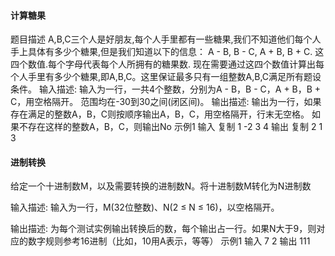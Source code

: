 #### 计算糖果

题目描述
A,B,C三个人是好朋友,每个人手里都有一些糖果,我们不知道他们每个人手上具体有多少个糖果,但是我们知道以下的信息：
A - B, B - C, A + B, B + C. 这四个数值.每个字母代表每个人所拥有的糖果数.
现在需要通过这四个数值计算出每个人手里有多少个糖果,即A,B,C。这里保证最多只有一组整数A,B,C满足所有题设条件。
输入描述:
输入为一行，一共4个整数，分别为A - B，B - C，A + B，B + C，用空格隔开。 范围均在-30到30之间(闭区间)。
输出描述:
输出为一行，如果存在满足的整数A，B，C则按顺序输出A，B，C，用空格隔开，行末无空格。 如果不存在这样的整数A，B，C，则输出No
示例1
输入
复制
1 -2 3 4
输出
复制
2 1 3

#### 进制转换

给定一个十进制数M，以及需要转换的进制数N。将十进制数M转化为N进制数

输入描述:
输入为一行，M(32位整数)、N(2 ≤ N ≤ 16)，以空格隔开。


输出描述:
为每个测试实例输出转换后的数，每个输出占一行。如果N大于9，则对应的数字规则参考16进制（比如，10用A表示，等等）
示例1
输入
7 2
输出
111